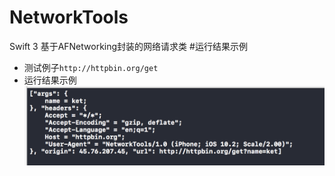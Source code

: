 # NetworkTools
Swift 3 基于AFNetworking封装的网络请求类
#运行结果示例
- 测试例子`http://httpbin.org/get`
- 运行结果示例 ![图](https://github.com/A1saka/NetworkTools/blob/master/运行结果.png)
